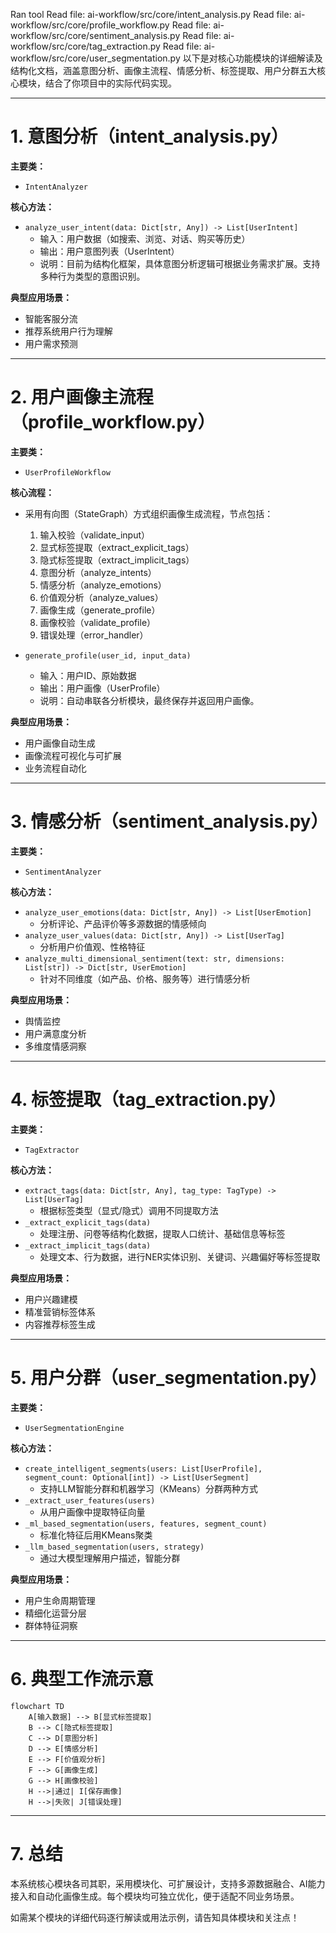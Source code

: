 Ran tool
Read file: ai-workflow/src/core/intent_analysis.py
Read file: ai-workflow/src/core/profile_workflow.py
Read file: ai-workflow/src/core/sentiment_analysis.py
Read file: ai-workflow/src/core/tag_extraction.py
Read file: ai-workflow/src/core/user_segmentation.py
以下是对核心功能模块的详细解读及结构化文档，涵盖意图分析、画像主流程、情感分析、标签提取、用户分群五大核心模块，结合了你项目中的实际代码实现。

---

# 1. 意图分析（intent_analysis.py）

**主要类：**  
- `IntentAnalyzer`

**核心方法：**
- `analyze_user_intent(data: Dict[str, Any]) -> List[UserIntent]`  
  - 输入：用户数据（如搜索、浏览、对话、购买等历史）
  - 输出：用户意图列表（UserIntent）
  - 说明：目前为结构化框架，具体意图分析逻辑可根据业务需求扩展。支持多种行为类型的意图识别。

**典型应用场景：**
- 智能客服分流
- 推荐系统用户行为理解
- 用户需求预测

---

# 2. 用户画像主流程（profile_workflow.py）

**主要类：**  
- `UserProfileWorkflow`

**核心流程：**
- 采用有向图（StateGraph）方式组织画像生成流程，节点包括：
  1. 输入校验（validate_input）
  2. 显式标签提取（extract_explicit_tags）
  3. 隐式标签提取（extract_implicit_tags）
  4. 意图分析（analyze_intents）
  5. 情感分析（analyze_emotions）
  6. 价值观分析（analyze_values）
  7. 画像生成（generate_profile）
  8. 画像校验（validate_profile）
  9. 错误处理（error_handler）

- `generate_profile(user_id, input_data)`  
  - 输入：用户ID、原始数据
  - 输出：用户画像（UserProfile）
  - 说明：自动串联各分析模块，最终保存并返回用户画像。

**典型应用场景：**
- 用户画像自动生成
- 画像流程可视化与可扩展
- 业务流程自动化

---

# 3. 情感分析（sentiment_analysis.py）

**主要类：**  
- `SentimentAnalyzer`

**核心方法：**
- `analyze_user_emotions(data: Dict[str, Any]) -> List[UserEmotion]`  
  - 分析评论、产品评价等多源数据的情感倾向
- `analyze_user_values(data: Dict[str, Any]) -> List[UserTag]`  
  - 分析用户价值观、性格特征
- `analyze_multi_dimensional_sentiment(text: str, dimensions: List[str]) -> Dict[str, UserEmotion]`  
  - 针对不同维度（如产品、价格、服务等）进行情感分析

**典型应用场景：**
- 舆情监控
- 用户满意度分析
- 多维度情感洞察

---

# 4. 标签提取（tag_extraction.py）

**主要类：**  
- `TagExtractor`

**核心方法：**
- `extract_tags(data: Dict[str, Any], tag_type: TagType) -> List[UserTag]`  
  - 根据标签类型（显式/隐式）调用不同提取方法
- `_extract_explicit_tags(data)`  
  - 处理注册、问卷等结构化数据，提取人口统计、基础信息等标签
- `_extract_implicit_tags(data)`  
  - 处理文本、行为数据，进行NER实体识别、关键词、兴趣偏好等标签提取

**典型应用场景：**
- 用户兴趣建模
- 精准营销标签体系
- 内容推荐标签生成

---

# 5. 用户分群（user_segmentation.py）

**主要类：**  
- `UserSegmentationEngine`

**核心方法：**
- `create_intelligent_segments(users: List[UserProfile], segment_count: Optional[int]) -> List[UserSegment]`  
  - 支持LLM智能分群和机器学习（KMeans）分群两种方式
- `_extract_user_features(users)`  
  - 从用户画像中提取特征向量
- `_ml_based_segmentation(users, features, segment_count)`  
  - 标准化特征后用KMeans聚类
- `_llm_based_segmentation(users, strategy)`  
  - 通过大模型理解用户描述，智能分群

**典型应用场景：**
- 用户生命周期管理
- 精细化运营分层
- 群体特征洞察

---

# 6. 典型工作流示意

```mermaid
flowchart TD
    A[输入数据] --> B[显式标签提取]
    B --> C[隐式标签提取]
    C --> D[意图分析]
    D --> E[情感分析]
    E --> F[价值观分析]
    F --> G[画像生成]
    G --> H[画像校验]
    H -->|通过| I[保存画像]
    H -->|失败| J[错误处理]
```

---

# 7. 总结

本系统核心模块各司其职，采用模块化、可扩展设计，支持多源数据融合、AI能力接入和自动化画像生成。每个模块均可独立优化，便于适配不同业务场景。

如需某个模块的详细代码逐行解读或用法示例，请告知具体模块和关注点！